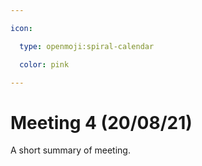 ```yaml
---

icon: 

  type: openmoji:spiral-calendar

  color: pink

---
```


# Meeting 4 (20/08/21)

A short summary of meeting. 